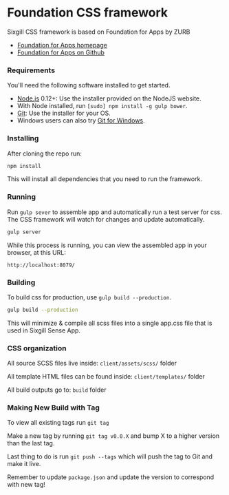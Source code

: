# Foundation CSS framework

Sixgill CSS framework is based on Foundation for Apps by ZURB

  - [Foundation for Apps homepage](http://foundation.zurb.com/apps.html)
  - [Foundation for Apps on Github](https://github.com/zurb/foundation-apps)

### Requirements

You'll need the following software installed to get started.

  * [Node.js](http://nodejs.org) 0.12+: Use the installer provided on the NodeJS website.
  * With Node installed, run `[sudo] npm install -g gulp bower`.
  * [Git](http://git-scm.com/downloads): Use the installer for your OS.
  * Windows users can also try [Git for Windows](http://git-for-windows.github.io/).


### Installing

After cloning the repo run:

```bash
npm install
```

This will install all dependencies that you need to run the framework.

### Running

Run `gulp sever` to assemble app and automatically run a test server for css. The CSS framework will watch for changes and update automatically.

```bash
gulp server
```

While this process is running, you can view the assembled app in your browser, at this URL:

```
http://localhost:8079/
```

### Building

To build css for production, use `gulp build --production`.

```bash
gulp build --production
```

This will minimize & compile all scss files into a single app.css file that is used in Sixgill Sense App.

### CSS organization

All source SCSS files live inside: `client/assets/scss/` folder

All template HTML files can be found inside: `client/templates/` folder

All build outputs go to: `build` folder

### Making New Build with Tag

To view all existing tags run `git tag`

Make a new tag by running `git tag v0.0.X` and bump X to a higher version than the last tag.

Last thing to do is run `git push --tags` which will push the tag to Git and make it live.

Remember to update `package.json` and update the version to correspond with new tag!
